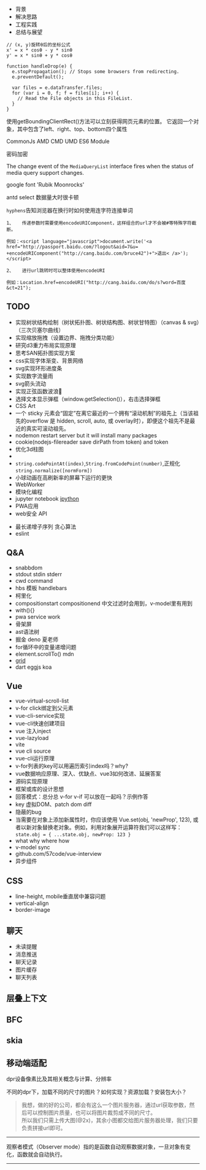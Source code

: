 - 背景
- 解决思路
- 工程实践
- 总结与展望


```
// (x, y)旋转θ后的坐标公式
x' = x * cosθ - y * sinθ
y' = x * sinθ + y * cosθ
```

```
function handleDrop(e) {
  e.stopPropagation(); // Stops some browsers from redirecting.
  e.preventDefault();

  var files = e.dataTransfer.files;
  for (var i = 0, f; f = files[i]; i++) {
    // Read the File objects in this FileList.
  }
}
```

使用getBoundingClientRect()方法可以立刻获得网页元素的位置。
它返回一个对象，其中包含了left、right、top、bottom四个属性

CommonJs AMD CMD UMD ES6 Module

密码加密

The change event of the `MediaQueryList` interface fires when the status of media query support changes.

google font 'Rubik Moonrocks'

antd select 数据量大时很卡顿

`hyphens`告知浏览器在换行时如何使用连字符连接单词

```
1、   传递参数时需要使用encodeURIComponent，这样组合的url才不会被#等特殊字符截断。                            

例如：<script language="javascript">document.write('<a href="http://passport.baidu.com/?logout&aid=7&u= +encodeURIComponent("http://cang.baidu.com/bruce42")+">退出< /a>');</script> 

2、   进行url跳转时可以整体使用encodeURI 

例如：Location.href=encodeURI("http://cang.baidu.com/do/s?word=百度&ct=21"); 
```


## TODO
* 实现树状结构绘制（树状拓扑图、树状结构图、树状甘特图）（canvas & svg）（三次贝塞尔曲线）
* 实现缩放拖拽（设置边界、拖拽分类功能）
* 研究d3重力布局实现原理
* 思考SAN拓扑图实现方案
* css实现字体渐变、背景网络
* svg实现环形进度条
* 实现数字流量雨
* svg箭头流动
* 实现正弦函数波浪🌊
* 选择文本显示弹框（window.getSelection()），右击选择弹框
* CSS Art
* 一个 sticky 元素会“固定”在离它最近的一个拥有“滚动机制”的祖先上（当该祖先的overflow 是 hidden, scroll, auto, 或 overlay时），即便这个祖先不是最近的真实可滚动祖先。
* nodemon restart server but it will install many packages
* cookie(nodejs-filereader save dirPath from token) and token
* 优化3d柱图
* [](https://www.bryanbraun.com/checkboxland/docs/demos/webcam-test/)
* `string.codePointAt(index)`,`String.fromCodePoint(number)`,正规化`string.normalize([normForm])`
* 小球动画在高刷新率的屏幕下运行的更快
* WebWorker
* 模块化编程
* jupyter notebook [ipython](https://ipython.org/)
* PWA应用
* web安全 API
- 最长递增子序列 贪心算法
- eslint

## Q&A
- snabbdom
- stdout stdin stderr
- cwd command
- hbs 模板 handlebars
- 柯里化
- compositionstart compositionend 中文过滤时会用到，v-model里有用到
- with(){}
- pwa service work
- 骨架屏
- ast语法树
- 掘金 deno 夏老师
- for循环中的变量递增问题
- element.scrollTo() mdn
- [grid](https://www.joomlashack.com/blog/tutorials/center-and-align-items-in-css-grid/)
- dart eggjs koa

## Vue
- vue-virtual-scroll-list
- v-for click绑定到父元素
- vue-cli-service实现
- vue-cli快速创建项目
- vue 注入inject
- vue-lazyload
- vite
- vue cli source
- vue-cli运行原理
- v-for列表的key可以用遍历索引index吗？why?
- vue数据响应原理、深入、优缺点、vue3如何改进、延展答案
- 源码实现原理
- 框架或库的设计思想
- 回答模式：总分总 v-for v-if 可以放在一起吗？示例作答
- key 虚拟DOM、patch dom diff
- 隐蔽的bug
- 当需要在对象上添加新属性时，你应该使用 Vue.set(obj, 'newProp', 123), 或者以新对象替换老对象。例如，利用对象展开运算符我们可以这样写：
`state.obj = { ...state.obj, newProp: 123 }`
- what why where how
- v-model sync
- github.com/57code/vue-interview
- 异步组件

## CSS
* line-height, mobile垂直居中兼容问题
* vertical-align
* border-image

## 聊天
* 未读提醒
* 消息推送
* 聊天记录
* 图片缓存
* 聊天列表

## 层叠上下文
## BFC
## skia

## 移动端适配

dpr设备像素比及其相关概念与计算、分辨率

不同的dpr下，加载不同的尺寸的图片？如何实现？资源加载？安装包大小？

> 我想，做的好的公司，都会有这么一个图片服务器，通过url获取参数，然后可以控制图片质量，也可以将图片裁剪成不同的尺寸。  
所以我们只需上传大图(@2x)，其余小图都交给图片服务器处理，我们只要负责拼接url即可。

---------------------------------------------

观察者模式（Observer mode）指的是函数自动观察数据对象，一旦对象有变化，函数就会自动执行。

--------------------------------------------